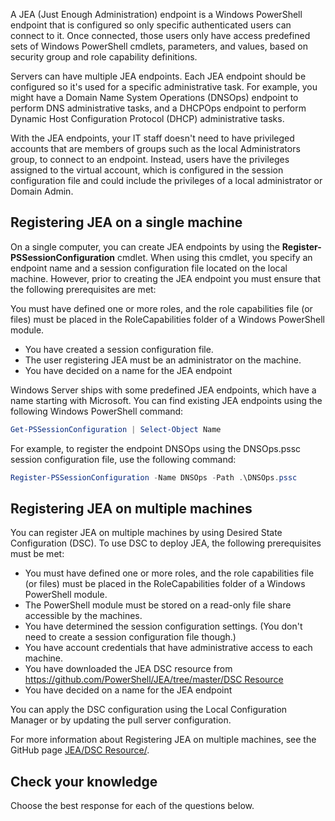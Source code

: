 A JEA (Just Enough Administration) endpoint is a Windows PowerShell endpoint that is configured so only specific authenticated users can connect to it. Once connected, those users only have access predefined sets of Windows PowerShell cmdlets, parameters, and values, based on security group and role capability definitions.

Servers can have multiple JEA endpoints. Each JEA endpoint should be configured so it's used for a specific administrative task. For example, you might have a Domain Name System Operations (DNSOps) endpoint to perform DNS administrative tasks, and a DHCPOps endpoint to perform Dynamic Host Configuration Protocol (DHCP) administrative tasks.

With the JEA endpoints, your IT staff doesn't need to have privileged accounts that are members of groups such as the local Administrators group, to connect to an endpoint. Instead, users have the privileges assigned to the virtual account, which is configured in the session configuration file and could include the privileges of a local administrator or Domain Admin.

## Registering JEA on a single machine

On a single computer, you can create JEA endpoints by using the **Register-PSSessionConfiguration** cmdlet. When using this cmdlet, you specify an endpoint name and a session configuration file located on the local machine. However, prior to creating the JEA endpoint you must ensure that the following prerequisites are met:

You must have defined one or more roles, and the role capabilities file (or files) must be placed in the RoleCapabilities folder of a Windows PowerShell module.

- You have created a session configuration file.
- The user registering JEA must be an administrator on the machine.
- You have decided on a name for the JEA endpoint

Windows Server ships with some predefined JEA endpoints, which have a name starting with Microsoft. You can find existing JEA endpoints using the following Windows PowerShell command:

```powershell
Get-PSSessionConfiguration | Select-Object Name

```

For example, to register the endpoint DNSOps using the DNSOps.pssc session configuration file, use the following command:

```powershell
Register-PSSessionConfiguration -Name DNSOps -Path .\DNSOps.pssc

```

## Registering JEA on multiple machines

You can register JEA on multiple machines by using Desired State Configuration (DSC). To use DSC to deploy JEA, the following prerequisites must be met:

- You must have defined one or more roles, and the role capabilities file (or files) must be placed in the RoleCapabilities folder of a Windows PowerShell module.
- The PowerShell module must be stored on a read-only file share accessible by the machines.
- You have determined the session configuration settings. (You don't need to create a session configuration file though.)
- You have account credentials that have administrative access to each machine.
- You have downloaded the JEA DSC resource from [https://github.com/PowerShell/JEA/tree/master/DSC Resource](https://github.com/PowerShell/JEA/tree/master/DSC%20Resource)
- You have decided on a name for the JEA endpoint

You can apply the DSC configuration using the Local Configuration Manager or by updating the pull server configuration.

For more information about Registering JEA on multiple machines, see the GitHub page [JEA/DSC Resource/](/powershell/scripting/learn/remoting/jea/register-jea?view=powershell-7.1&preserve-view=true).

## Check your knowledge

Choose the best response for each of the questions below.
